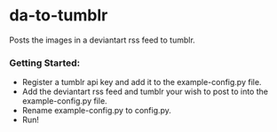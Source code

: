 da-to-tumblr
====
Posts the images in a deviantart rss feed to tumblr.
### Getting Started:
 * Register a tumblr api key and add it to the example-config.py file.
 * Add the deviantart rss feed and tumblr your wish to post to into the example-config.py file.  
 * Rename example-config.py to config.py.
 * Run!